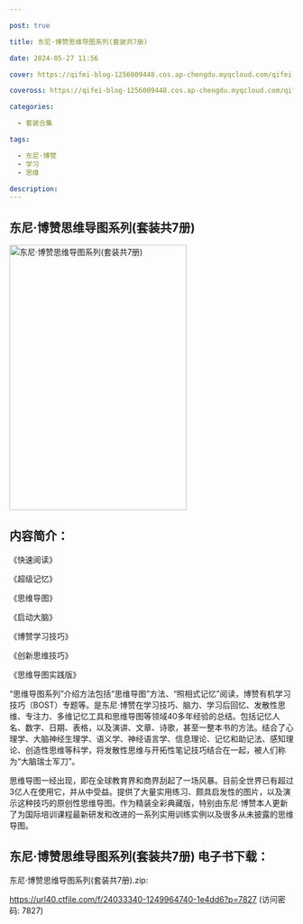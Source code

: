 ```yaml
---

post: true

title: 东尼·博赞思维导图系列(套装共7册)

date: 2024-05-27 11:56

cover: https://qifei-blog-1256009448.cos.ap-chengdu.myqcloud.com/qifei-blog/661e50730ea9cb140361697b.jpg

coveross: https://qifei-blog-1256009448.cos.ap-chengdu.myqcloud.com/qifei-blog/661e50730ea9cb140361697b.jpg

categories:

  - 套装合集

tags:

  - 东尼·博赞
  - 学习
  - 思维

description:
---
```


## 东尼·博赞思维导图系列(套装共7册)
<img alt="东尼·博赞思维导图系列(套装共7册) " class="aligncenter loaded" data-was-processed="true" decoding="async" fetchpriority="high" height="471" src="https://qifei-blog-1256009448.cos.ap-chengdu.myqcloud.com/qifei-blog/661e50730ea9cb140361697b.jpg " style="cursor: zoom-in;" width="314"/>

## 内容简介：

《快速阅读》<br/>

《超级记忆》<br/>

《思维导图》<br/>

《启动大脑》<br/>

《博赞学习技巧》<br/>

《创新思维技巧》<br/>

《思维导图实践版》<br/>

“思维导图系列”介绍方法包括“思维导图”方法、“照相式记忆”阅读，博赞有机学习技巧（BOST）专题等。是东尼·博赞在学习技巧、脑力、学习后回忆、发散性思维、专注力、多维记忆工具和思维导图等领域40多年经验的总结。包括记忆人名、数字、日期、表格，以及演讲、文章、诗歌，甚至一整本书的方法。结合了心理学、大脑神经生理学、语义学、神经语言学、信息理论、记忆和助记法、感知理论、创造性思维等科学，将发散性思维与开拓性笔记技巧结合在一起，被人们称为“大脑瑞士军刀”。<br/>

思维导图一经出现，即在全球教育界和商界刮起了一场风暴。目前全世界已有超过3亿人在使用它，并从中受益。提供了大量实用练习、颇具启发性的图片，以及演示这种技巧的原创性思维导图。作为精装全彩典藏版，特别由东尼·博赞本人更新了为国际培训课程最新研发和改进的一系列实用训练实例以及很多从未披露的思维导图。

## 东尼·博赞思维导图系列(套装共7册) 电子书下载：
东尼·博赞思维导图系列(套装共7册).zip: 

https://url40.ctfile.com/f/24033340-1249964740-1e4dd6?p=7827 (访问密码: 7827)
